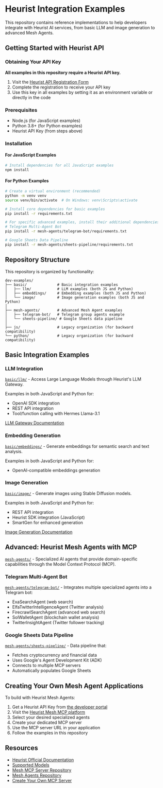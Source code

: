 # Heurist Integration Examples

This repository contains reference implementations to help developers integrate with Heurist AI services, from basic LLM and image generation to advanced Mesh Agents.

## Getting Started with Heurist API

### Obtaining Your API Key
**All examples in this repository require a Heurist API key.**

1. Visit the [Heurist API Registration Form](https://dev-api-form.heurist.ai/)
2. Complete the registration to receive your API key
3. Use this key in all examples by setting it as an environment variable or directly in the code

### Prerequisites
- Node.js (for JavaScript examples)
- Python 3.8+ (for Python examples)
- Heurist API Key (from steps above)

### Installation

#### For JavaScript Examples
```bash
# Install dependencies for all JavaScript examples
npm install
```

#### For Python Examples
```bash
# Create a virtual environment (recommended)
python -m venv venv
source venv/bin/activate  # On Windows: venv\Scripts\activate

# Install core dependencies for basic examples
pip install -r requirements.txt

# For specific advanced examples, install their additional dependencies:
# Telegram Multi-Agent Bot
pip install -r mesh-agents/telegram-bot/requirements.txt

# Google Sheets Data Pipeline
pip install -r mesh-agents/sheets-pipeline/requirements.txt
```

## Repository Structure

This repository is organized by functionality:

```
dev-examples/
├── basic/              # Basic integration examples
│   ├── llm/            # LLM examples (both JS and Python)
│   ├── embeddings/     # Embedding examples (both JS and Python)
│   └── image/          # Image generation examples (both JS and Python)
│
├── mesh-agents/        # Advanced Mesh Agent examples
│   ├── telegram-bot/   # Telegram group agents example
│   └── sheets-pipeline/ # Google Sheets data pipeline
│
├── js/                 # Legacy organization (for backward compatibility)
└── python/             # Legacy organization (for backward compatibility)
```

## Basic Integration Examples

### LLM Integration
[`basic/llm/`](basic/llm/) - Access Large Language Models through Heurist's LLM Gateway.

Examples in both JavaScript and Python for:
- OpenAI SDK integration
- REST API integration
- Tool/function calling with Hermes Llama-3.1

[LLM Gateway Documentation](https://docs.heurist.ai/dev-guide/llm-gateway/introduction)

### Embedding Generation
[`basic/embeddings/`](basic/embeddings/) - Generate embeddings for semantic search and text analysis.

Examples in both JavaScript and Python for:
- OpenAI-compatible embeddings generation

### Image Generation
[`basic/image/`](basic/image/) - Generate images using Stable Diffusion models.

Examples in both JavaScript and Python for:
- REST API integration
- Heurist SDK integration (JavaScript)
- SmartGen for enhanced generation

[Image Generation Documentation](https://docs.heurist.ai/dev-guide/image-generation/introduction)

## Advanced: Heurist Mesh Agents with MCP

[`mesh-agents/`](mesh-agents/) - Specialized AI agents that provide domain-specific capabilities through the Model Context Protocol (MCP).

### Telegram Multi-Agent Bot
[`mesh-agents/telegram-bot/`](mesh-agents/telegram-bot/) - Integrates multiple specialized agents into a Telegram bot:

- ExaSearchAgent (web search)
- ElfaTwitterIntelligenceAgent (Twitter analysis)
- FirecrawlSearchAgent (advanced web search)
- SolWalletAgent (blockchain wallet analysis)
- TwitterInsightAgent (Twitter follower tracking)

### Google Sheets Data Pipeline
[`mesh-agents/sheets-pipeline/`](mesh-agents/sheets-pipeline/) - Data pipeline that:

- Fetches cryptocurrency and financial data
- Uses Google's Agent Development Kit (ADK)
- Connects to multiple MCP servers
- Automatically populates Google Sheets

## Creating Your Own Mesh Agent Applications

To build with Heurist Mesh Agents:

1. Get a Heurist API Key from [the developer portal](https://dev-api-form.heurist.ai/)
2. Visit the [Heurist Mesh MCP platform](https://mcp.heurist.ai/)
3. Select your desired specialized agents
4. Create your dedicated MCP server
5. Use the MCP server URL in your application
6. Follow the examples in this repository

## Resources

- [Heurist Official Documentation](https://docs.heurist.ai/introduction)
- [Supported Models](https://docs.heurist.ai/dev-guide/supported-models)
- [Mesh MCP Server Repository](https://github.com/heurist-network/heurist-mesh-mcp-server)
- [Mesh Agents Repository](https://github.com/heurist-network/heurist-agent-framework/tree/main/mesh)
- [Create Your Own MCP Server](https://github.com/heurist-network/heurist-agent-framework/tree/main/mesh)